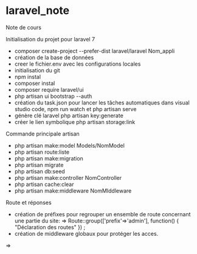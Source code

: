 # laravel_note
Note de cours

Initialisation du projet pour laravel 7

- composer create-project --prefer-dist laravel/laravel Nom_appli
- création de la base de données
- creer le fichier.env avec les configurations locales
- initialisation du git
- npm instal
- composer instal
- composer require laravel/ui
- php artisan ui bootstrap --auth
- création du task.json pour lancer les tâches automatiques dans visual studio code, npm run watch et php artisan serve
- génère clé laravel php artisan key:generate
- créer le lien symbolique php artisan storage:link

Commande principale artisan 

- php artisan make:model Models/NomModel
- php artisan route:liste
- php artisan make:migration
- php artisan migrate
- php artisan db:seed
- php artisan make:controller NomController
- php artisan cache:clear
- php artisan make:middleware NomMIddleware

Route et réponses

- création de préfixes pour regrouper un ensemble de route concernant une partie du site:
=> Route::group(['prefix'=>'admin'], function() {
    "Déclaration des routes"
}) ;
- création de middleware globaux pour protéger les acces. 

=> 
